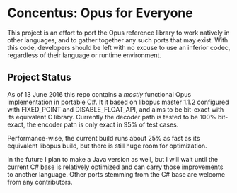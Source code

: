 # Concentus: Opus for Everyone

This project is an effort to port the Opus reference library to work natively in other languages, and to gather together any such ports that may exist. With this code, developers should be left with no excuse to use an inferior codec, regardless of their language or runtime environment.

## Project Status

As of 13 June 2016 this repo contains a _mostly_ functional Opus implementation in portable C#. It it based on libopus master 1.1.2 configured with FIXED_POINT and DISABLE_FLOAT_API, and aims to be bit-exact with its equivalent C library. Currently the decoder path is tested to be 100% bit-exact, the encoder path is only exact in 95% of test cases.

Performance-wise, the current build runs about 25% as fast as its equivalent libopus build, but there is still huge room for optimization.

In the future I plan to make a Java version as well, but I will wait until the current C# base is relatively optimized and can carry those improvements to another language. Other ports stemming from the C# base are welcome from any contributors.

